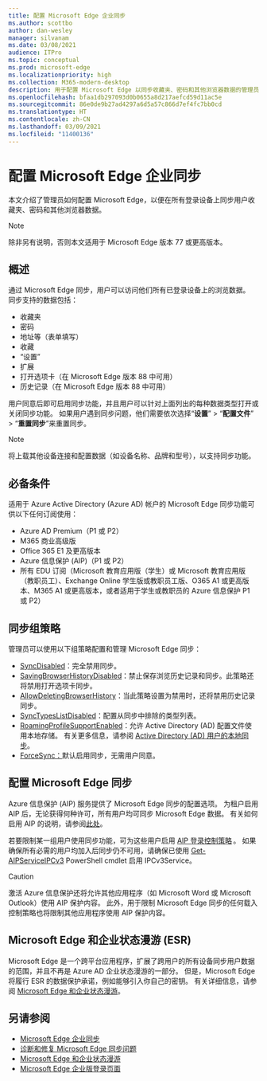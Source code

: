 ```yaml
---
title: 配置 Microsoft Edge 企业同步
ms.author: scottbo
author: dan-wesley
manager: silvanam
ms.date: 03/08/2021
audience: ITPro
ms.topic: conceptual
ms.prod: microsoft-edge
ms.localizationpriority: high
ms.collection: M365-modern-desktop
description: 用于配置 Microsoft Edge 以同步收藏夹、密码和其他浏览器数据的管理员和用户选项。
ms.openlocfilehash: bfaa1db297093d0b0655a8d217aefcd59d11ac5e
ms.sourcegitcommit: 86e0de9b27ad4297a6d5a57c866d7ef4fc7bb0cd
ms.translationtype: HT
ms.contentlocale: zh-CN
ms.lasthandoff: 03/09/2021
ms.locfileid: "11400136"
---
```

# <a name="configure-microsoft-edge-enterprise-sync"></a>配置 Microsoft Edge 企业同步

本文介绍了管理员如何配置 Microsoft Edge，以便在所有登录设备上同步用户收藏夹、密码和其他浏览器数据。

> [!NOTE]
> 除非另有说明，否则本文适用于 Microsoft Edge 版本 77 或更高版本。

## <a name="overview"></a>概述

通过 Microsoft Edge 同步，用户可以访问他们所有已登录设备上的浏览数据。 同步支持的数据包括：

- 收藏夹
- 密码
- 地址等（表单填写）
- 收藏
- “设置”
- 扩展
- 打开选项卡（在 Microsoft Edge 版本 88 中可用）
- 历史记录（在 Microsoft Edge 版本 88 中可用）

用户同意后即可启用同步功能，并且用户可以针对上面列出的每种数据类型打开或关闭同步功能。 如果用户遇到同步问题，他们需要依次选择“**设置**” > “**配置文件**” > “**重置同步**”来重置同步。

> [!NOTE]
> 将上载其他设备连接和配置数据（如设备名称、品牌和型号），以支持同步功能。

## <a name="prerequisites"></a>必备条件

适用于 Azure Active Directory (Azure AD) 帐户的 Microsoft Edge 同步功能可供以下任何订阅使用：

- Azure AD Premium（P1 或 P2）
- M365 商业高级版
- Office 365 E1 及更高版本
- Azure 信息保护 (AIP)（P1 或 P2）
- 所有 EDU 订阅（Microsoft 教育应用版（学生）或 Microsoft 教育应用版（教职员工）、Exchange Online 学生版或教职员工版、O365 A1 或更高版本、M365 A1 或更高版本，或者适用于学生或教职员的 Azure 信息保护 P1 或 P2）

## <a name="sync-group-policies"></a>同步组策略

管理员可以使用以下组策略配置和管理 Microsoft Edge 同步：

- [SyncDisabled](https://docs.microsoft.com/deployedge/microsoft-edge-policies#syncdisabled)：完全禁用同步。
- [SavingBrowserHistoryDisabled](https://docs.microsoft.com/deployedge/microsoft-edge-policies#savingbrowserhistorydisabled)：禁止保存浏览历史记录和同步。此策略还将禁用打开选项卡同步。
- [AllowDeletingBrowserHistory](https://docs.microsoft.com/deployedge/microsoft-edge-policies#allowdeletingbrowserhistory)：当此策略设置为禁用时，还将禁用历史记录同步。
- [SyncTypesListDisabled](https://docs.microsoft.com/DeployEdge/microsoft-edge-policies#synctypeslistdisabled)：配置从同步中排除的类型列表。
- [RoamingProfileSupportEnabled](https://docs.microsoft.com/DeployEdge/microsoft-edge-policies#roamingprofilesupportenabled)：允许 Active Directory (AD) 配置文件使用本地存储。 有关更多信息，请参阅 [Active Directory (AD) 用户的本地同步](https://docs.microsoft.com/DeployEdge/microsoft-edge-on-premises-sync)。
- [ForceSync：]( https://docs.microsoft.com/deployedge/microsoft-edge-policies#forcesync)默认启用同步，无需用户同意。  

## <a name="configure-microsoft-edge-sync"></a>配置 Microsoft Edge 同步

Azure 信息保护 (AIP) 服务提供了 Microsoft Edge 同步的配置选项。 为租户启用 AIP 后，无论获得何种许可，所有用户均可同步 Microsoft Edge 数据。 有关如何启用 AIP 的说明，请参阅[此处](https://docs.microsoft.com/azure/information-protection/activate-office365)。

若要限制某一组用户使用同步功能，可为这些用户启用 [AIP 登录控制策略](https://docs.microsoft.com/powershell/module/aipservice/set-aipserviceonboardingcontrolpolicy?view=azureipps&preserve-view=true) 。 如果确保所有必需的用户均加入后同步仍不可用，请确保已使用 [Get-AIPServiceIPCv3](https://docs.microsoft.com/powershell/module/aipservice/get-aipserviceipcv3?view=azureipps&preserve-view=true) PowerShell cmdlet 启用 IPCv3Service。

> [!CAUTION]
> 激活 Azure 信息保护还将允许其他应用程序（如 Microsoft Word 或 Microsoft Outlook）使用 AIP 保护内容。 此外，用于限制 Microsoft Edge 同步的任何载入控制策略也将限制其他应用程序使用 AIP 保护内容。

## <a name="microsoft-edge-and-enterprise-state-roaming-esr"></a>Microsoft Edge 和企业状态漫游 (ESR) 

Microsoft Edge 是一个跨平台应用程序，扩展了跨用户的所有设备同步用户数据的范围，并且不再是 Azure AD 企业状态漫游的一部分。 但是，Microsoft Edge 将履行 ESR 的数据保护承诺，例如能够引入你自己的密钥。 有关详细信息，请参阅 [Microsoft Edge 和企业状态漫游](microsoft-edge-enterprise-state-roaming.md)。

## <a name="see-also"></a>另请参阅

- [Microsoft Edge 企业同步](microsoft-edge-enterprise-sync.md)
- [诊断和修复 Microsoft Edge 同步问题](microsoft-edge-troubleshoot-enterprise-sync.md)
- [Microsoft Edge 和企业状态漫游](microsoft-edge-enterprise-state-roaming.md)
- [Microsoft Edge 企业版登录页面](https://aka.ms/EdgeEnterprise)

